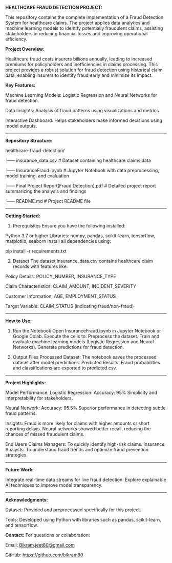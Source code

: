**HEALTHCARE FRAUD DETECTION PROJECT:**

This repository contains the complete implementation of a Fraud Detection System for healthcare claims. The project applies data analytics and machine learning models to identify potentially fraudulent claims, assisting stakeholders in reducing financial losses and improving operational efficiency.

**Project Overview:**

Healthcare fraud costs insurers billions annually, leading to increased premiums for policyholders and inefficiencies in claims processing. This project provides a robust solution for fraud detection using historical claim data, enabling insurers to identify fraud early and minimize its impact.

**Key Features:**

Machine Learning Models: Logistic Regression and Neural Networks for fraud detection.

Data Insights: Analysis of fraud patterns using visualizations and metrics.

Interactive Dashboard: Helps stakeholders make informed decisions using model outputs.

-----------------------------------------------------------------------------------------------------------------------------------------------------------------------------------------------------------------------------------------------------------------------------
**Repository Structure:**

healthcare-fraud-detection/

├── insurance_data.csv                                  # Dataset containing healthcare claims data

├── InsuranceFraud.ipynb                                # Jupyter Notebook with data preprocessing, model training, and evaluation

├── Final Project Report(Fraud Detection).pdf           # Detailed project report summarizing the analysis and findings

└── README.md                                           # Project README file

-----------------------------------------------------------------------------------------------------------------------------------------------------------------------------------------------------------------------------------------------------------------------------
**Getting Started:**
1. Prerequisites
Ensure you have the following installed:

Python 3.7 or higher
Libraries: numpy, pandas, scikit-learn, tensorflow, matplotlib, seaborn
Install all dependencies using:

pip install -r requirements.txt

2. Dataset
The dataset insurance_data.csv contains healthcare claim records with features like:

Policy Details: POLICY_NUMBER, INSURANCE_TYPE

Claim Characteristics: CLAIM_AMOUNT, INCIDENT_SEVERITY

Customer Information: AGE, EMPLOYMENT_STATUS

Target Variable: CLAIM_STATUS (indicating fraud/non-fraud)

-----------------------------------------------------------------------------------------------------------------------------------------------------------------------------------------------------------------------------------------------------------------------------
**How to Use:**

1. Run the Notebook
Open InsuranceFraud.ipynb in Jupyter Notebook or Google Colab.
Execute the cells to:
Preprocess the dataset.
Train and evaluate machine learning models (Logistic Regression and Neural Networks).
Generate predictions for fraud detection.

3. Output Files
Processed Dataset: The notebook saves the processed dataset after model predictions.
Predicted Results: Fraud probabilities and classifications are exported to predicted.csv.
-----------------------------------------------------------------------------------------------------------------------------------------------------------------------------------------------------------------------------------------------------------------------------
**Project Highlights:**

Model Performance:
Logistic Regression:
Accuracy: 95%
Simplicity and interpretability for stakeholders.

Neural Network:
Accuracy: 95.5%
Superior performance in detecting subtle fraud patterns.

Insights:
Fraud is more likely for claims with higher amounts or short reporting delays.
Neural networks showed better recall, reducing the chances of missed fraudulent claims.

End Users
Claims Managers: To quickly identify high-risk claims.
Insurance Analysts: To understand fraud trends and optimize fraud prevention strategies.

-----------------------------------------------------------------------------------------------------------------------------------------------------------------------------------------------------------------------------------------------------------------------------
**Future Work:**

Integrate real-time data streams for live fraud detection.
Explore explainable AI techniques to improve model transparency.

-----------------------------------------------------------------------------------------------------------------------------------------------------------------------------------------------------------------------------------------------------------------------------
**Acknowledgments:**

Dataset: Provided and preprocessed specifically for this project.

Tools: Developed using Python with libraries such as pandas, scikit-learn, and tensorflow.

**Contact:**
For questions or collaboration:

Email: Bikram.jeet80@gmail.com

GitHub: https://github.com/bikram80
